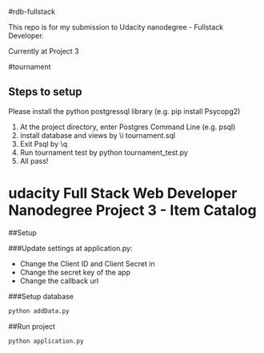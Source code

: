 #rdb-fullstack


This repo is for my submission to Udacity nanodegree - Fullstack Developer.

Currently at Project 3


#tournament

## Steps to setup
Please install the python postgressql library (e.g. pip install Psycopg2)

1. At the project directory, enter Postgres Command Line (e.g. psql)
2. install database and views by \i tournament.sql
3. Exit Psql by \q
4. Run tournament test by python tournament_test.py
5. All pass!

# udacity Full Stack Web Developer Nanodegree Project 3 - Item Catalog

##Setup

###Update settings at application.py:
- Change the Client ID and Client Secret in 
- Change the secret key of the app
- Change the callback url

###Setup database

```bash
python addData.py
```

##Run project
```bash
python application.py
```

